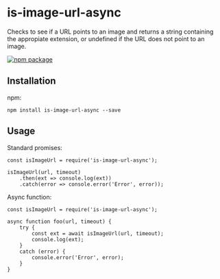 # is-image-url-async

Checks to see if a URL points to an image and returns a string containing the appropiate extension, or undefined if the URL does not point to an image.

[![npm package](https://nodei.co/npm/is-image-url-async.png?downloads=true&downloadRank=true&stars=true)](https://nodei.co/npm/is-image-url-async/)

## Installation

npm:

`npm install is-image-url-async --save`


## Usage

Standard promises:

```
const isImageUrl = require('is-image-url-async');

isImageUrl(url, timeout)
    .then(ext => console.log(ext))
    .catch(error => console.error('Error', error));
```

Async function:

```
const isImageUrl = require('is-image-url-async');

async function foo(url, timeout) {
    try {
        const ext = await isImageUrl(url, timeout);
        console.log(ext);
    }
    catch (error) {
        console.error('Error', error);
    }
}
```
